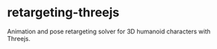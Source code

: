 # retargeting-threejs
 
Animation and pose retargeting solver for 3D humanoid characters with Threejs.